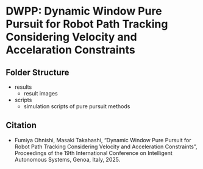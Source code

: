 # DWPP: Dynamic Window Pure Pursuit for Robot Path Tracking Considering Velocity and Accelaration Constraints

## Folder Structure
- results
  - result images
- scripts
  - simulation scripts of pure pursuit methods


## Citation
- Fumiya Ohnishi, Masaki Takahashi, “Dynamic Window Pure Pursuit for Robot Path Tracking Considering Velocity and Acceleration Constraints”, Proceedings of the 19th International Conference on Intelligent Autonomous Systems, Genoa, Italy, 2025.
